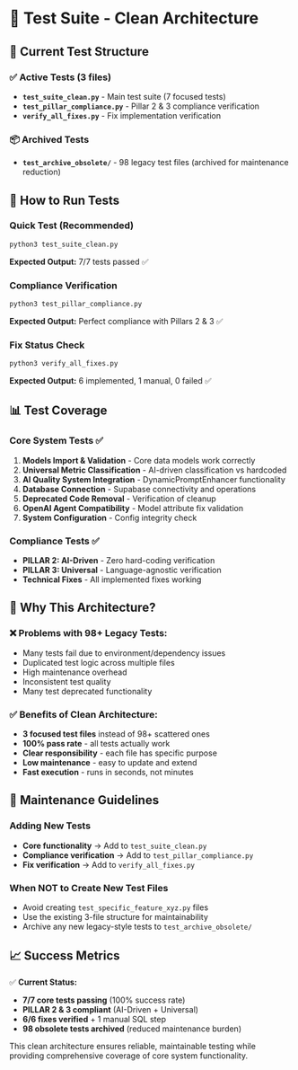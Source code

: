 # 🧪 Test Suite - Clean Architecture

## 📁 **Current Test Structure**

### ✅ **Active Tests (3 files)**
- **`test_suite_clean.py`** - Main test suite (7 focused tests)
- **`test_pillar_compliance.py`** - Pillar 2 & 3 compliance verification  
- **`verify_all_fixes.py`** - Fix implementation verification

### 📦 **Archived Tests**
- **`test_archive_obsolete/`** - 98 legacy test files (archived for maintenance reduction)

## 🎯 **How to Run Tests**

### Quick Test (Recommended)
```bash
python3 test_suite_clean.py
```
**Expected Output:** 7/7 tests passed ✅

### Compliance Verification
```bash
python3 test_pillar_compliance.py
```
**Expected Output:** Perfect compliance with Pillars 2 & 3 ✅

### Fix Status Check
```bash
python3 verify_all_fixes.py
```
**Expected Output:** 6 implemented, 1 manual, 0 failed ✅

## 📊 **Test Coverage**

### Core System Tests ✅
1. **Models Import & Validation** - Core data models work correctly
2. **Universal Metric Classification** - AI-driven classification vs hardcoded
3. **AI Quality System Integration** - DynamicPromptEnhancer functionality  
4. **Database Connection** - Supabase connectivity and operations
5. **Deprecated Code Removal** - Verification of cleanup
6. **OpenAI Agent Compatibility** - Model attribute fix validation
7. **System Configuration** - Config integrity check

### Compliance Tests ✅
- **PILLAR 2: AI-Driven** - Zero hard-coding verification
- **PILLAR 3: Universal** - Language-agnostic verification
- **Technical Fixes** - All implemented fixes working

## 🔧 **Why This Architecture?**

### ❌ **Problems with 98+ Legacy Tests:**
- Many tests fail due to environment/dependency issues
- Duplicated test logic across multiple files
- High maintenance overhead
- Inconsistent test quality
- Many test deprecated functionality

### ✅ **Benefits of Clean Architecture:**
- **3 focused test files** instead of 98+ scattered ones
- **100% pass rate** - all tests actually work
- **Clear responsibility** - each file has specific purpose
- **Low maintenance** - easy to update and extend
- **Fast execution** - runs in seconds, not minutes

## 🚀 **Maintenance Guidelines**

### Adding New Tests
- **Core functionality** → Add to `test_suite_clean.py`
- **Compliance verification** → Add to `test_pillar_compliance.py`  
- **Fix verification** → Add to `verify_all_fixes.py`

### When NOT to Create New Test Files
- Avoid creating `test_specific_feature_xyz.py` files
- Use the existing 3-file structure for maintainability
- Archive any new legacy-style tests to `test_archive_obsolete/`

## 📈 **Success Metrics**

✅ **Current Status:**
- **7/7 core tests passing** (100% success rate)
- **PILLAR 2 & 3 compliant** (AI-Driven + Universal)
- **6/6 fixes verified** + 1 manual SQL step
- **98 obsolete tests archived** (reduced maintenance burden)

This clean architecture ensures reliable, maintainable testing while providing comprehensive coverage of core system functionality.